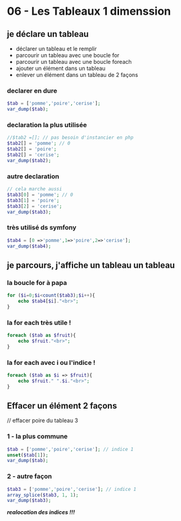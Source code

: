 # 06 - Les Tableaux 1 dimenssion

## je déclare un tableau
- déclarer un tableau et le remplir
- parcourir un tableau avec une boucle for
- parcourir un tableau avec une boucle foreach
- ajouter un élément dans un tableau
- enlever un élément dans un tableau de 2 façons 

### declarer en dure
```php
$tab = ['pomme','poire','cerise'];
var_dump($tab);
```

### declaration la plus utilisée
```php
//$tab2 =[]; // pas besoin d'instancier en php
$tab2[] = 'pomme'; // 0
$tab2[] = 'poire';
$tab2[] = 'cerise';
var_dump($tab2);
```


### autre declaration 
```php
// cela marche aussi
$tab3[0] = 'pomme'; // 0
$tab3[1] = 'poire';
$tab3[2] = 'cerise';
var_dump($tab3);
```
### très utilisé ds symfony
```php
$tab4 = [0 =>'pomme',1=>'poire',2=>'cerise'];
var_dump($tab4);
```

## je parcours, j'affiche un tableau un tableau

### la boucle for à papa
```php
for ($i=0;$i<count($tab3);$i++){
    echo $tab4[$i]."<br>";
}
```
### la for each très utile !
```php
foreach ($tab as $fruit){
    echo $fruit."<br>";
}
```

### la for each avec i ou l'indice !
```php
foreach ($tab as $i => $fruit){
    echo $fruit." ".$i."<br>";
}
```

## Effacer un élément 2 façons
// effacer poire du tableau 3

### 1 - la plus commune
```php
$tab = ['pomme','poire','cerise']; // indice 1
unset($tab[1]);
var_dump($tab);
```

### 2 - autre façon
```php
$tab3 = ['pomme','poire','cerise']; // indice 1
array_splice($tab3, 1, 1);
var_dump($tab3);
```
***realocation des indices !!!***

